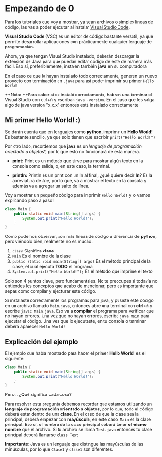 # Empezando de 0

Para los tutoriales que voy a mostrar, ya sean archivos o simples líneas de código, las vas a poder ejecutar al instalar [Visual Studio Code](https://code.visualstudio.com).

**Visual Studio Code** (VSC) es un editor de código bastante versátil, ya que permite desarrollar aplicaciones con prácticamente cualquier lenguaje de programación.

Ahora, ya que tengan Visual Studio instalado, deberán descargar la extensión de Java para que puedan editar código de este de manera más fácil. Eso sí, preferiblemente, instalen también **java** en su computadora.

En el caso de que lo hayan instalado todo correctamente, generen un nuevo proyecto con terminación en `.java` para así poder imprimir su primer `Hello World!`

**Nota: **Para saber si se instaló correctamente, habran una terminar el Visual Studio con ctrl+ñ y escriban `java -version`.
En el caso que les salga algo de java version "x.x.x" entonces está instalado correctamente

## Mi primer Hello World! :)

Se darán cuenta que en lenguajes como **python**, imprimir un **Hello World!** Es bastante sencillo, ya que solo tienen que escribir `print("Hello World!")`

Por otro lado, recordemos que **java** es un *lenguaje de programación orientado a objetos**, por lo que esto no funcionará de esta manera.

- **print:** Print es un método que sirve para mostrar algún texto en la consola como salida, o, en este caso, la terminal.

- **println:** Println es un print con un ln al final, ¿qué quiere decir **ln**? Es la abreviatura de *line*, por lo que, va a mostrar el texto en la consola y además va a agregar un salto de línea.

Voy a mostrar un pequeño código para imprimir `Hello World!` y lo vamos explicando paso a paso!

```java
class Main {
    public static void main(String[] args) {
        System.out.print("Hello World!");
    }
}
``` 

Como podemos observar, son más líneas de código a diferencia de **python**, pero viéndolo bien, realmente no es mucho.

1. `class` Significa **clase**
2. `Main` Es el nombre de la clase
3. `public static void main(String[] args)` Es el método principal de la clase, el cual ejecuta **TODO** el programa
4. `System.out.print("Hello World!");` Es el método que imprime el texto

Solo son 4 puntos clave, pero fundamentales.
No te preocupes si todavía no entiendes los conceptos que acabo de mencionar, pero es importante que sepas como compilar y ejecturar este código.

Si instalaste correctamente los programas para java, y pusiste este código en un archivo llamado `Main.java`, entonces abre una terminal con **ctrl+ñ** y escribe `javac Main.java`. Eso va a **compilar** el programa para verificar que no hayan errores. Una vez que no hayan errores, escribe `java Main` para ejecutar el código. Una vez que lo ejecutaste, en tu consola o terminar deberá aparecer `Hello World!`

## Explicación del ejemplo

El ejemplo que había mostrado para hacer el primer **Hello World!** es el siguiente:

```java
class Main {
    public static void main(String[] args) {
        System.out.print("Hello World!");
    }
}
``` 

Pero... ¿Qué significa cada cosa?

Para resolver esta pregunta debemos recordar que estamos utilizando un **lenguaje de programación orientado a objetos**, por lo que, todo el código deberá estar dentro de una **clase**. En el caso de que la clase sea la principal, deberá empezar con **mayúscula**, en este caso, `Main` es la clase principal. Eso sí, el nombre de la clase principal deberá tener **el mismo nombre** que el archivo. Si tu archivo se llama `Test.java` entonces tu clase principal deberá llamarse `class Test`

**Importante:** Java es un lenguaje que distingue las mayúsculas de las minúsculas, por lo que `Clase1` y `clase1` son diferentes.
